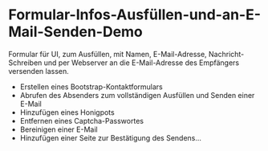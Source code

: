 # Formular-Infos-Ausfüllen-und-an-E-Mail-Senden-Demo
Formular für UI, zum Ausfüllen, mit Namen, E-Mail-Adresse, Nachricht-Schreiben und  per Webserver an die E-Mail-Adresse des Empfängers versenden lassen.
  - Erstellen eines Bootstrap-Kontaktformulars
  - Abrufen des Absenders zum vollständigen Ausfüllen und Senden einer E-Mail
  - Hinzufügen eines Honigpots
  - Entfernen eines Captcha-Passwortes
  - Bereinigen einer E-Mail
  - Hinzufügen einer Seite zur Bestätigung des Sendens...

